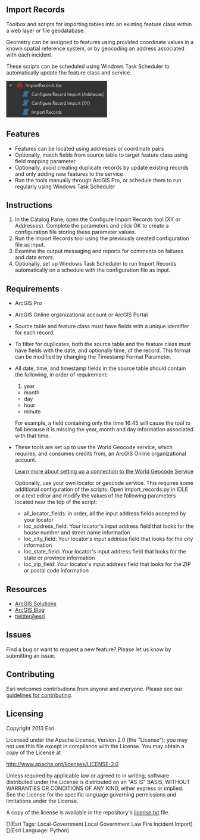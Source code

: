 ## Import Records

Toolbox and scripts for importing tables into an existing feature class within a web layer or file geodatabase.  

Geometry can be assigned to features using provided coordinate values in a known spatial reference system, or by geocoding an address associated with each incident.

These scripts can be scheduled using Windows Task Scheduler to automatically update the feature class and service.

![Toolbox](images/Toolbox.png)

## Features

* Features can be located using addresses or coordinate pairs
* Optionally, match fields from source table to target feature class using field mapping parameter
* Optionally, avoid creating duplicate records by update existing records and only adding new features to the service
* Run the tools manually through ArcGIS Pro, or schedule them to run regularly using Windows Task Scheduler

## Instructions

1. In the Catalog Pane, open the Configure Import Records tool (XY or Addresses). Complete the parameters and click OK to create a configuration file storing these parameter values.
2. Run the Import Records tool using the previously created configuration file as input.
3. Examine the output messaging and reports for comments on failures and data errors.
4. Optionally, set up Windows Task Scheduler to run Import Records automatically on a schedule with the configuration file as input.

## Requirements

- ArcGIS Pro
- ArcGIS Online organizational account or ArcGIS Portal

- Source table and feature class must have fields with a unique identifier for each record.

- To filter for duplicates, both the source table and the feature class must have fields with the date, and optionally time, of the record. This format can be modified by changing the Timestamp Format Parameter.

- All date, time, and timestamp fields in the source table should contain the following, in order of requirement:
	1. year
	- month
	- day
	- hour
	- minute

    For example, a field containing only the time 16:45 will cause the tool to fail because it is missing the year, month and day information associated with that time.
- These tools are set up to use the World Geocode service, which requires,  and consumes credits from, an ArcGIS Online organizational account.
	
	[Learn more about setting up a connection to the World Geocode Service](http://pro.arcgis.com/en/pro-app/help/data/geocoding/tutorial-geocode-a-table-of-addresses.htm)
	
	Optionally, use your own locator or geocode service. This requires some additional configuration of the scripts. Open import_records.py in IDLE or a text editor and modify the values of the following parameters located near the top of the script:
	- all\_locator_fields: in order, all the input address fields accepted by your locator
	- loc\_address_field: Your locator's input address field that looks for the house number and street name information
	- loc\_city_field: Your locator's input address field that looks for the city information
	- loc\_state_field: Your locator's input address field that looks for the state or province information
	- loc\_zip_field: Your locator's input address field that looks for the ZIP or postal code information

## Resources


* [ArcGIS Solutions](http://solutions.arcgis.com/)
* [ArcGIS Blog](http://blogs.esri.com/esri/arcgis/)
* [twitter@esri](http://twitter.com/esri)


## Issues


Find a bug or want to request a new feature?  Please let us know by submitting an issue.


## Contributing


Esri welcomes contributions from anyone and everyone. Please see our [guidelines for contributing](https://github.com/esri/contributing).


## Licensing
Copyright 2013 Esri


Licensed under the Apache License, Version 2.0 (the "License");
you may not use this file except in compliance with the License.
You may obtain a copy of the License at


   http://www.apache.org/licenses/LICENSE-2.0


Unless required by applicable law or agreed to in writing, software
distributed under the License is distributed on an "AS IS" BASIS,
WITHOUT WARRANTIES OR CONDITIONS OF ANY KIND, either express or implied.
See the License for the specific language governing permissions and
limitations under the License.


A copy of the license is available in the repository's [license.txt](license.txt) file.


[](Esri Tags: Local-Government Local Government Law Fire Incident Import)
[](Esri Language: Python)​
